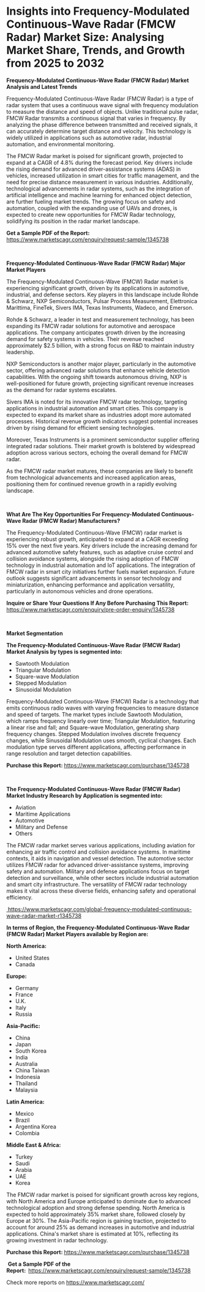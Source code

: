 <p><h1>Insights into Frequency-Modulated Continuous-Wave Radar (FMCW Radar) Market Size: Analysing Market Share, Trends, and Growth from 2025 to 2032</h1></p><p><strong>Frequency-Modulated Continuous-Wave Radar (FMCW Radar) Market Analysis and Latest Trends</strong></p>
<p><p>Frequency-Modulated Continuous-Wave Radar (FMCW Radar) is a type of radar system that uses a continuous wave signal with frequency modulation to measure the distance and speed of objects. Unlike traditional pulse radar, FMCW Radar transmits a continuous signal that varies in frequency. By analyzing the phase difference between transmitted and received signals, it can accurately determine target distance and velocity. This technology is widely utilized in applications such as automotive radar, industrial automation, and environmental monitoring.</p><p>The FMCW Radar market is poised for significant growth, projected to expand at a CAGR of 4.8% during the forecast period. Key drivers include the rising demand for advanced driver-assistance systems (ADAS) in vehicles, increased utilization in smart cities for traffic management, and the need for precise distance measurement in various industries. Additionally, technological advancements in radar systems, such as the integration of artificial intelligence and machine learning for enhanced object detection, are further fueling market trends. The growing focus on safety and automation, coupled with the expanding use of UAVs and drones, is expected to create new opportunities for FMCW Radar technology, solidifying its position in the radar market landscape.</p></p>
<p><strong>Get a Sample PDF of the Report:&nbsp;</strong> <a href="https://www.marketscagr.com/enquiry/request-sample/1345738?utm_campaign=1905&utm_medium=2&utm_source=Github&utm_content=ia&utm_term=27022025&utm_id=frequency-modulated-continuous-wave-radar-fmcw-radar">https://www.marketscagr.com/enquiry/request-sample/1345738</a></p>
<p>&nbsp;</p>
<p><strong>Frequency-Modulated Continuous-Wave Radar (FMCW Radar) Major Market Players</strong></p>
<p><p>The Frequency-Modulated Continuous-Wave (FMCW) Radar market is experiencing significant growth, driven by its applications in automotive, industrial, and defense sectors. Key players in this landscape include Rohde & Schwarz, NXP Semiconductors, Pulsar Process Measurement, Elettronica Marittima, FineTek, Sivers IMA, Texas Instruments, Wadeco, and Emerson.</p><p>Rohde & Schwarz, a leader in test and measurement technology, has been expanding its FMCW radar solutions for automotive and aerospace applications. The company anticipates growth driven by the increasing demand for safety systems in vehicles. Their revenue reached approximately $2.5 billion, with a strong focus on R&D to maintain industry leadership.</p><p>NXP Semiconductors is another major player, particularly in the automotive sector, offering advanced radar solutions that enhance vehicle detection capabilities. With the ongoing shift towards autonomous driving, NXP is well-positioned for future growth, projecting significant revenue increases as the demand for radar systems escalates.</p><p>Sivers IMA is noted for its innovative FMCW radar technology, targeting applications in industrial automation and smart cities. This company is expected to expand its market share as industries adopt more automated processes. Historical revenue growth indicators suggest potential increases driven by rising demand for efficient sensing technologies.</p><p>Moreover, Texas Instruments is a prominent semiconductor supplier offering integrated radar solutions. Their market growth is bolstered by widespread adoption across various sectors, echoing the overall demand for FMCW radar.</p><p>As the FMCW radar market matures, these companies are likely to benefit from technological advancements and increased application areas, positioning them for continued revenue growth in a rapidly evolving landscape.</p></p>
<p>&nbsp;</p>
<p><strong>What Are The Key Opportunities For Frequency-Modulated Continuous-Wave Radar (FMCW Radar) Manufacturers?</strong></p>
<p><p>The Frequency-Modulated Continuous-Wave (FMCW) radar market is experiencing robust growth, anticipated to expand at a CAGR exceeding 15% over the next five years. Key drivers include the increasing demand for advanced automotive safety features, such as adaptive cruise control and collision avoidance systems, alongside the rising adoption of FMCW technology in industrial automation and IoT applications. The integration of FMCW radar in smart city initiatives further fuels market expansion. Future outlook suggests significant advancements in sensor technology and miniaturization, enhancing performance and application versatility, particularly in autonomous vehicles and drone operations.</p></p>
<p><strong>Inquire or Share Your Questions If Any Before Purchasing This Report:</strong> <a href="https://www.marketscagr.com/enquiry/pre-order-enquiry/1345738?utm_campaign=1905&utm_medium=2&utm_source=Github&utm_content=ia&utm_term=27022025&utm_id=frequency-modulated-continuous-wave-radar-fmcw-radar">https://www.marketscagr.com/enquiry/pre-order-enquiry/1345738</a></p>
<p>&nbsp;</p>
<p><strong>Market Segmentation</strong></p>
<p><strong>The Frequency-Modulated Continuous-Wave Radar (FMCW Radar) Market Analysis by types is segmented into:</strong></p>
<p><ul><li>Sawtooth Modulation</li><li>Triangular Modulation</li><li>Square-wave Modulation</li><li>Stepped Modulation</li><li>Sinusoidal Modulation</li></ul></p>
<p><p>Frequency-Modulated Continuous-Wave (FMCW) Radar is a technology that emits continuous radio waves with varying frequencies to measure distance and speed of targets. The market types include Sawtooth Modulation, which ramps frequency linearly over time; Triangular Modulation, featuring a linear rise and fall; and Square-wave Modulation, generating sharp frequency changes. Stepped Modulation involves discrete frequency changes, while Sinusoidal Modulation uses smooth, cyclical changes. Each modulation type serves different applications, affecting performance in range resolution and target detection capabilities.</p></p>
<p><strong>Purchase this Report:&nbsp;</strong><a href="https://www.marketscagr.com/purchase/1345738?utm_campaign=1905&utm_medium=2&utm_source=Github&utm_content=ia&utm_term=27022025&utm_id=frequency-modulated-continuous-wave-radar-fmcw-radar">https://www.marketscagr.com/purchase/1345738</a></p>
<p>&nbsp;</p>
<p><strong>The Frequency-Modulated Continuous-Wave Radar (FMCW Radar) Market Industry Research by Application is segmented into:</strong></p>
<p><ul><li>Aviation</li><li>Maritime Applications</li><li>Automotive</li><li>Military and Defense</li><li>Others</li></ul></p>
<p><p>The FMCW radar market serves various applications, including aviation for enhancing air traffic control and collision avoidance systems. In maritime contexts, it aids in navigation and vessel detection. The automotive sector utilizes FMCW radar for advanced driver-assistance systems, improving safety and automation. Military and defense applications focus on target detection and surveillance, while other sectors include industrial automation and smart city infrastructure. The versatility of FMCW radar technology makes it vital across these diverse fields, enhancing safety and operational efficiency.</p></p>
<p><a href="https://www.marketscagr.com/global-frequency-modulated-continuous-wave-radar-market-r1345738?utm_campaign=1905&utm_medium=2&utm_source=Github&utm_content=ia&utm_term=27022025&utm_id=frequency-modulated-continuous-wave-radar-fmcw-radar">&nbsp;https://www.marketscagr.com/global-frequency-modulated-continuous-wave-radar-market-r1345738</a></p>
<p><strong>In terms of Region, the Frequency-Modulated Continuous-Wave Radar (FMCW Radar) Market Players available by Region are:</strong></p>
<p>
    <p> <strong> North America: </strong>
        <ul>
            <li>United States</li>
            <li>Canada</li>
        </ul>
        </p> 
    <p> <strong> Europe: </strong>
        <ul>
            <li>Germany</li>
            <li>France</li>
            <li>U.K.</li>
            <li>Italy</li>
            <li>Russia</li>
        </ul>
        </p> 
    <p> <strong> Asia-Pacific: </strong>
        <ul>
            <li>China</li>
            <li>Japan</li>
            <li>South Korea</li>
            <li>India</li>
            <li>Australia</li>
            <li>China Taiwan</li>
            <li>Indonesia</li>
            <li>Thailand</li>
            <li>Malaysia</li>
        </ul>
        </p> 
    <p> <strong> Latin America: </strong>
        <ul>
            <li>Mexico</li>
            <li>Brazil</li>
            <li>Argentina Korea</li>
            <li>Colombia</li>
        </ul>
        </p> 
    <p> <strong> Middle East & Africa: </strong>
        <ul>
            <li>Turkey</li>
            <li>Saudi</li>
            <li>Arabia</li>
            <li>UAE</li>
            <li>Korea</li>
        </ul>
    </p>
    </p>
<p><p>The FMCW radar market is poised for significant growth across key regions, with North America and Europe anticipated to dominate due to advanced technological adoption and strong defense spending. North America is expected to hold approximately 35% market share, followed closely by Europe at 30%. The Asia-Pacific region is gaining traction, projected to account for around 25% as demand increases in automotive and industrial applications. China's market share is estimated at 10%, reflecting its growing investment in radar technology.</p></p>
<p><strong>Purchase this Report: </strong><a href="https://www.marketscagr.com/purchase/1345738?utm_campaign=1905&utm_medium=2&utm_source=Github&utm_content=ia&utm_term=27022025&utm_id=frequency-modulated-continuous-wave-radar-fmcw-radar">https://www.marketscagr.com/purchase/1345738</a></p>
<p>&nbsp;<strong>Get a Sample PDF of the Report:&nbsp;&nbsp;</strong><a href="https://www.marketscagr.com/enquiry/request-sample/1345738?utm_campaign=1905&utm_medium=2&utm_source=Github&utm_content=ia&utm_term=27022025&utm_id=frequency-modulated-continuous-wave-radar-fmcw-radar">https://www.marketscagr.com/enquiry/request-sample/1345738</a></p>
<p><strong></strong></p>
<p>Check more reports on <a href="https://www.marketscagr.com/?utm_campaign=1905&utm_medium=2&utm_source=Github&utm_content=ia&utm_term=27022025&utm_id=frequency-modulated-continuous-wave-radar-fmcw-radar">https://www.marketscagr.com/</a></p>